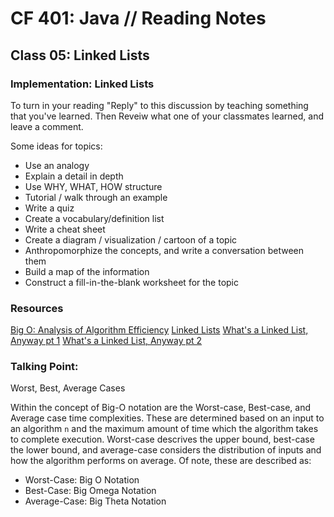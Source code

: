# CF 401: Java // Reading Notes

## Class 05: Linked Lists

### Implementation: Linked Lists

To turn in your reading "Reply" to this discussion by teaching something that you've learned. Then Reveiw what one of your classmates learned, and leave a comment.

Some ideas for topics:
* Use an analogy
* Explain a detail in depth
* Use WHY, WHAT, HOW structure
* Tutorial / walk through an example
* Write a quiz
* Create a vocabulary/definition list
* Write a cheat sheet
* Create a diagram / visualization / cartoon of a topic
* Anthropomorphize the concepts, and write a conversation between them
* Build a map of the information
* Construct a fill-in-the-blank worksheet for the topic

### Resources

[Big O: Analysis of Algorithm Efficiency](https://codefellows.github.io/common_curriculum/data_structures_and_algorithms/Code_401/class-05/resources/big_oh.html)
[Linked Lists](https://codefellows.github.io/common_curriculum/data_structures_and_algorithms/Code_401/class-05/resources/singly_linked_list.html)
[What's a Linked List, Anyway pt 1](https://medium.com/basecs/whats-a-linked-list-anyway-part-1-d8b7e6508b9d)
[What's a Linked List, Anyway pt 2](https://medium.com/basecs/whats-a-linked-list-anyway-part-2-131d96f71996)

### Talking Point:

Worst, Best, Average Cases

Within the concept of Big-O notation are the Worst-case, Best-case, and Average case time complexities. These are determined based on an input to an algorithm `n` and the maximum amount of time which the algorithm takes to complete execution. Worst-case descrives the upper bound, best-case the lower bound, and average-case considers the distribution of inputs and how the algorithm performs on average. Of note, these are described as:
* Worst-Case: Big O Notation
* Best-Case: Big Omega Notation
* Average-Case: Big Theta Notation